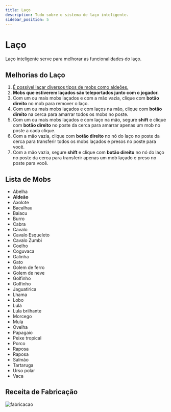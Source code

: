 ```yaml
---
title: Laço
description: Tudo sobre o sistema de laço inteligente.
sidebar_position: 5
---
```


# Laço

Laço inteligente serve para melhorar as funcionalidades do laço.

## Melhorias do Laço

1. [É possível laçar diversos tipos de mobs como aldeões.](laco.md#lista-de-mobs)
2. **Mobs que estiverem laçados são teleportados junto com o jogador.**
3. Com um ou mais mobs laçados e com a mão vazia, clique com **botão direito** no mob para remover o laço.
4. Com um ou mais mobs laçados e com laços na mão, clique com **botão direito** na cerca para amarrar todos os mobs no poste.
5. Com um ou mais mobs laçados e com laço na mão, segure **shift** e clique com **botão direito** no poste da cerca para amarrar apenas um mob no poste a cada clique.
6. Com a mão vazia, clique com **botão direito** no nó do laço no poste da cerca para transferir todos os mobs laçados e presos no poste para você.
7. Com a mão vazia, segure **shift** e clique com **botão direito** no nó do laço no poste da cerca para transferir apenas um mob laçado e preso no poste para você.

## Lista de Mobs

- Abelha
- **Aldeão**
- Axolote
- Bacalhau
- Baiacu
- Burro
- Cabra
- Cavalo
- Cavalo Esqueleto
- Cavalo Zumbi
- Coelho
- Coguvaca
- Galinha
- Gato
- Golem de ferro
- Golem de neve
- Golfinho
- Golfinho
- Jaguatirica
- Lhama
- Lobo
- Lula
- Lula brilhante
- Morcego
- Mula
- Ovelha
- Papagaio
- Peixe tropical
- Porco
- Raposa
- Raposa
- Salmão
- Tartaruga
- Urso polar
- Vaca

## Receita de Fabricação

![fabricacao](https://i.imgur.com/tLFK0CI.png)